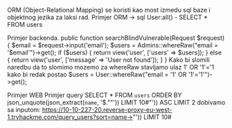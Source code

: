 ORM (Object-Relational Mapping) se koristi kao most izmedu sql baze i objektnog jezika za laksi rad.
Primjer
ORM -> sql
User:all() - SELECT * FROM users

Primjer backenda.
    public function searchBlindVulnerable(Request $request)
    {
        $email = $request->input('email');
        $users = Admins::whereRaw("email = '$email'")->get();
        if ($users) {
            return view('user', ['users' => $users]);
        } else {
            return view('user', ['message' => 'User not found']);
        }
    }
Kako bi slomili naredbu da to slomimo mozemo za whereRaw stavljamo ulaz 1' OR '1'='1 kako bi redak postao $users = User::whereRaw("email = '1' OR '1'='1'")->get();

Primjer WEB
Primjer query SELECT * FROM `users` ORDER BY json_unquote(json_extract(`name`, '$.""')) LIMIT 10#"')) ASC LIMIT 2
dobivamo sa inputom: https://10-10-227-20.reverse-proxy-eu-west-1.tryhackme.com/query_users?sort=name->"')) LIMIT 10#